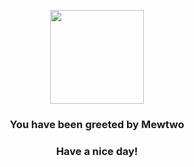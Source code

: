 <p align="center">
    <img src="https://raw.githubusercontent.com/PokeAPI/sprites/master/sprites/pokemon/150.png" width="150" height="150">
</p>
<h3 align="center">You have been greeted by  <b>Mewtwo</b></h3>
<h3 align="center">Have a nice day!</h3>
